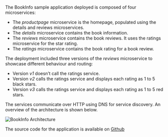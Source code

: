 The BookInfo sample application deployed is composed of four microservices:

* The _productpage_ microservice is the homepage, populated using the details and reviews microservices.
* The _details_ microservice contains the book information.
* The _reviews_ microservice contains the book reviews. It uses the ratings microservice for the star rating.
* The _ratings_ microservice contains the book rating for a book review.

The deployment included three versions of the _reviews_ microservice to showcase different behaviour and routing:

* Version _v1_ doesn’t call the ratings service.
* Version _v2_ calls the ratings service and displays each rating as 1 to 5 black stars.
* Version _v3_ calls the ratings service and displays each rating as 1 to 5 red stars.

The services communicate over HTTP using DNS for service discovery. An overview of the architecture is shown below.

![BookInfo Architecture](https://istio.io/latest/docs/examples/bookinfo/noistio.svg)

The source code for the application is available on [Github](https://github.com/istio/istio/tree/master/samples/bookinfo)
